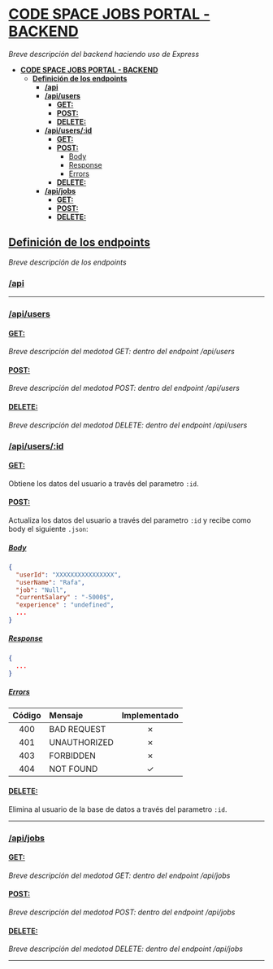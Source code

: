 # [**CODE SPACE JOBS PORTAL - BACKEND**](/)

_Breve descripción del backend haciendo uso de Express_

- [**CODE SPACE JOBS PORTAL - BACKEND**](#code-space-jobs-portal---backend)
  - [**Definición de los endpoints**](#definición-de-los-endpoints)
    - [**/api**](#api)
    - [**/api/users**](#apiusers)
      - [**GET:**](#get)
      - [**POST:**](#post)
      - [**DELETE:**](#delete)
    - [**/api/users/:id**](#apiusersid)
      - [**GET:**](#get-1)
      - [**POST:**](#post-1)
        - [Body](#body)
        - [Response](#response)
        - [Errors](#errors)
      - [**DELETE:**](#delete-1)
    - [**/api/jobs**](#apijobs)
      - [**GET:**](#get-2)
      - [**POST:**](#post-2)
      - [**DELETE:**](#delete-2)

## [**Definición de los endpoints**](/)

_Breve descripción de los endpoints_

### [**/api**](/)

---

### [**/api/users**](/)

#### [**GET:**](/)

_Breve descripción del medotod GET: dentro del endpoint /api/users_

#### [**POST:**](/)

_Breve descripción del medotod POST: dentro del endpoint /api/users_

#### [**DELETE:**](/)

_Breve descripción del medotod DELETE: dentro del endpoint /api/users_

### [**/api/users/:id**](/)

#### [**GET:**](/)

Obtiene los datos del usuario a través del parametro `:id`.

#### [**POST:**](/)

Actualiza los datos del usuario a través del parametro `:id` y recibe como body el siguiente `.json`:

##### [Body](/)

```json
{
  "userId": "XXXXXXXXXXXXXXXX",
  "userName": "Rafa",
  "job": "Null",
  "currentSalary" : "-5000$",
  "experience" : "undefined",
  ...
}
```

##### [Response](/)

```json
{
  ...
}
```

##### [Errors](/)

| **Código** | **Mensaje**  | Implementado |
| :--------: | :----------- | :----------: |
|    400     | BAD REQUEST  |   &cross;    |
|    401     | UNAUTHORIZED |   &cross;    |
|    403     | FORBIDDEN    |   &cross;    |
|    404     | NOT FOUND    |   &check;    |

#### [**DELETE:**](/)

Elimina al usuario de la base de datos a través del parametro `:id`.

---

### [**/api/jobs**](/)

#### [**GET:**](/)

_Breve descripción del medotod GET: dentro del endpoint /api/jobs_

#### [**POST:**](/)

_Breve descripción del medotod POST: dentro del endpoint /api/jobs_

#### [**DELETE:**](/)

_Breve descripción del medotod DELETE: dentro del endpoint /api/jobs_

---
